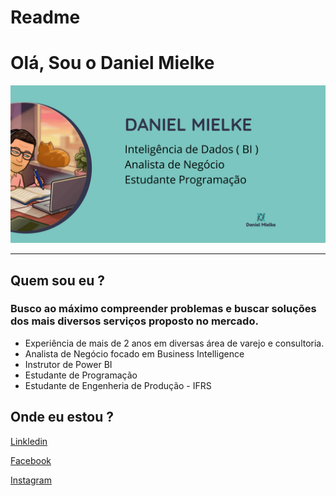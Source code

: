 # Readme

# Olá, Sou o  Daniel Mielke

<img src="https://github.com/MielkeDani/MielkeDani/blob/main/capa.png">

--- 



## Quem sou eu ? 

### Busco ao máximo compreender problemas e buscar soluções dos mais diversos serviços proposto no mercado.  

- Experiência de mais de 2 anos em diversas área de varejo e consultoria. 
- Analista de Negócio focado em  Business Intelligence 
- Instrutor de Power BI 
- Estudante de Programação 
- Estudante de Engenheria de Produção - IFRS 

## Onde eu estou  ? 
[Linkledin](https://linkledin.com/danielvmielke) 

[Facebook](https://fb.com/Mielke) 

[Instagram](https://instagram.com/Mielke)
